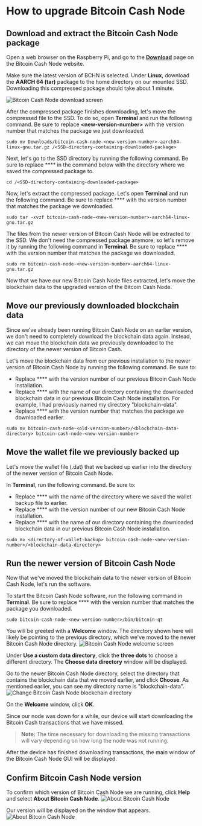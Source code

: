 # How to upgrade Bitcoin Cash Node

## Download and extract the Bitcoin Cash Node package

Open a web browser on the Raspberry Pi, and go to the **[Download](https://bitcoincashnode.org/en/download.html)** page on the Bitcoin Cash Node website.

Make sure the latest version of BCHN is selected. Under **Linux**, download the **AARCH 64 (tar)** package to the home directory on our mounted SSD. Downloading this compressed package should take about 1 minute.

![Bitcoin Cash Node download screen](https://github.com/josh-wong/bitcoin-cash-node-on-raspberry-pi/blob/main/docs/assets/screenshots/bitcoin_cash_node_download.png?raw=true)

After the compressed package finishes downloading, let's move the compressed file to the SSD. To do so, open **Terminal** and run the following command. Be sure to replace **\<new-version-number\>** with the version number that matches the package we just downloaded.

`sudo mv Downloads/bitcoin-cash-node-<new-version-number>-aarch64-linux-gnu.tar.gz /<SSD-directory-containing-downloaded-package>` 

Next, let's go to the SSD directory by running the following command. Be sure to replace \*\*<SSD-directory-containing-downloaded-package>\*\* in the command below with the directory where we saved the compressed package to.

 `cd /<SSD-directory-containing-downloaded-package>`

Now, let's extract the compressed package. Let's open **Terminal** and run the following command. Be sure to replace \*\*<new-version-number>\*\* with the version number that matches the package we downloaded.

`sudo tar -xvzf bitcoin-cash-node-<new-version-number>-aarch64-linux-gnu.tar.gz`

The files from the newer version of Bitcoin Cash Node will be extracted to the SSD. We don't need the compressed package anymore, so let's remove it by running the following command in **Terminal**. Be sure to replace \*\*<new-version-number>\*\* with the version number that matches the package we downloaded.

`sudo rm bitcoin-cash-node-<new-version-number>-aarch64-linux-gnu.tar.gz`

Now that we have our new Bitcoin Cash Node files extracted, let's move the blockchain data to the upgraded version of the Bitcoin Cash Node.

## Move our previously downloaded blockchain data

Since we've already been running Bitcoin Cash Node on an earlier version, we don't need to completely download the blockchain data again. Instead, we can move the blockchain data we previously downloaded to the directory of the newer version of Bitcoin Cash.

Let's move the blockchain data from our previous installation to the newer version of Bitcoin Cash Node by running the following command. Be sure to:

- Replace \*\*<old-version-number>\*\* with the version number of our previous Bitcoin Cash Node installation.
- Replace \*\*<blockchain-data-directory>\*\* with the name of our directory containing the downloaded blockchain data in our previous Bitcoin Cash Node installation. For example, I had previously named my directory "blockchain-data".
- Replace \*\*<new-version-number>\*\* with the version number that matches the package we downloaded earlier.

`sudo mv bitcoin-cash-node-<old-version-number>/<blockchain-data-directory> bitcoin-cash-node-<new-version-number>` 

## Move the wallet file we previously backed up

Let's move the wallet file (.dat) that we backed up earlier into the directory of the newer version of Bitcoin Cash Node.

In **Terminal**, run the following command. Be sure to:

- Replace \*\*<directory-of-wallet-backup>\*\* with the name of the directory where we saved the wallet backup file to earlier.
- Replace \*\*<new-version-number>\*\* with the version number of our new Bitcoin Cash Node installation.
- Replace \*\*<blockchain-data-directory>\*\* with the name of our directory containing the downloaded blockchain data in our previous Bitcoin Cash Node installation.

`sudo mv <directory-of-wallet-backup> bitcoin-cash-node-<new-version-number>/<blockchain-data-directory>`

## Run the newer version of Bitcoin Cash Node

Now that we've moved the blockchain data to the newer version of Bitcoin Cash Node, let's run the software. 

To start the Bitcoin Cash Node software, run the following command in **Terminal**. Be sure to replace \*\*<new-version-number>\*\* with the version number that matches the package you downloaded.

`sudo bitcoin-cash-node-<new-version-number>/bin/bitcoin-qt`

You will be greeted with a **Welcome** window. The directory shown here will likely be pointing to the previous directory, which we've moved to the newer Bitcoin Cash Node directory.
![Bitcoin Cash Node welcome screen](https://github.com/josh-wong/bitcoin-cash-node-on-raspberry-pi/blob/main/docs/assets/screenshots/upgrade_bitcoin_cash_node_welcome.png?raw=true)

Under **Use a custom data directory**, click the **three dots** to choose a different directory. The **Choose data directory** window will be displayed. 

Go to the newer Bitcoin Cash Node directory, select the directory that contains the blockchain data that we moved earlier, and click **Choose**. As mentioned earlier, you can see my directory name is "blockchain-data". 
![Change Bitcoin Cash Node blockchain directory](https://github.com/josh-wong/bitcoin-cash-node-on-raspberry-pi/blob/main/docs/assets/screenshots/upgrade_bitcoin_cash_node_welcome_change_directory.png?raw=true)

On the **Welcome** window, click **OK**. 

Since our node was down for a while, our device will start downloading the Bitcoin Cash transactions that we have missed.

> **Note:** The time necessary for downloading the missing transactions will vary depending on how long the node was not running.

After the device has finished downloading transactions, the main window of the Bitcoin Cash Node GUI will be displayed. 

## Confirm Bitcoin Cash Node version

To confirm which version of Bitcoin Cash Node we are running, click **Help** and select **About Bitcoin Cash Node**. 
![About Bitcoin Cash Node](https://github.com/josh-wong/bitcoin-cash-node-on-raspberry-pi/blob/main/docs/assets/screenshots/upgrade_bitcoin_cash_node_help_about.png?raw=true)

Our version will be displayed on the window that appears. 
![About Bitcoin Cash Node](https://github.com/josh-wong/bitcoin-cash-node-on-raspberry-pi/blob/main/docs/assets/screenshots/upgrade_bitcoin_cash_node_about.png?raw=true)